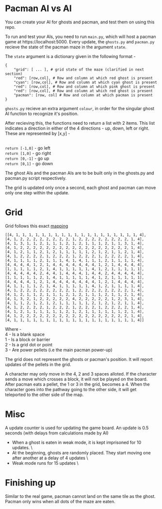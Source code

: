 
# Pacman AI vs AI

You can create your AI for ghosts and pacman, and test them on using this repo.

To run and test your AIs, you need to run `main.py`, which will host a pacman game at https://localhost:5000. Every update, the `ghosts.py` and `pacman.py` recieve the state of the pacman maze in the argument `state`.

The `state` argument is a dictionary given in the following format - 

```
{
    "grid": [ ... ], # grid state of the maze (clarified in next section)
    "red": [row,col], # Row and column at which red ghost is present
    "cyan": [row,col], # Row and column at which cyan ghost is present
    "red": [row,col], # Row and column at which pink ghost is present
    "red": [row,col], # Row and column at which red ghost is present
    "pacman": [row, col] # Row and column at which pacman is present
}

```
`ghosts.py` recieve an extra argument `colour`, in order for the singular ghost AI function to recognize it's position.

After recieving this, the functions need to return a list with 2 items.
This list indicates a direction in either of the 4 directions - up, down, left or right. These are represented by [x,y] - <br /><br />

`return [-1,0]` - go left <br />
`return [1,0]` - go right <br />
`return [0,-1]` - go up <br />
`return [0,1]` - go down <br />

The ghost AIs and the pacman AIs are to be built only in the ghosts.py and pacman.py script respectively. <br />

The grid is updated only once a second, each ghost and pacman can move only one step within the update. <br />

# Grid

Grid follows this exact [mapping](https://modelingcommons.org/browse/display_preview/1584)
```
[[4, 1, 1, 1, 1, 1, 1, 1, 1, 1, 1, 1, 1, 1, 1, 1, 1, 1, 1, 1, 4],
[4, 1, 2, 2, 2, 2, 2, 2, 2, 2, 1, 2, 2, 2, 2, 2, 2, 2, 2, 1, 4],
[4, 1, 3, 1, 1, 2, 1, 1, 1, 2, 1, 2, 1, 1, 1, 2, 1, 1, 3, 1, 4],
[4, 1, 2, 2, 2, 2, 2, 2, 2, 2, 2, 2, 2, 2, 2, 2, 2, 2, 2, 1, 4],
[4, 1, 2, 1, 1, 2, 1, 2, 1, 1, 1, 1, 1, 2, 1, 2, 1, 1, 2, 1, 4],
[4, 1, 2, 2, 2, 2, 1, 2, 2, 2, 1, 2, 2, 2, 1, 2, 2, 2, 2, 1, 4],
[4, 1, 1, 1, 1, 2, 1, 1, 1, 4, 1, 4, 1, 1, 1, 2, 1, 1, 1, 1, 4],
[4, 4, 4, 4, 1, 2, 1, 4, 4, 4, 4, 4, 4, 4, 1, 2, 1, 4, 4, 4, 4],
[1, 1, 1, 1, 1, 2, 1, 4, 1, 1, 1, 1, 1, 4, 1, 2, 1, 1, 1, 1, 1],
[4, 4, 4, 4, 4, 2, 4, 4, 1, 4, 4, 4, 1, 4, 4, 2, 4, 4, 4, 4, 4],
[1, 1, 1, 1, 1, 2, 1, 4, 1, 1, 1, 1, 1, 4, 1, 2, 1, 1, 1, 1, 1],
[4, 4, 4, 4, 1, 2, 1, 4, 4, 4, 4, 4, 4, 4, 1, 2, 1, 4, 4, 4, 4],
[4, 1, 1, 1, 1, 2, 1, 4, 1, 1, 1, 1, 1, 4, 1, 2, 1, 1, 1, 1, 4],
[4, 1, 2, 2, 2, 2, 2, 2, 2, 2, 1, 2, 2, 2, 2, 2, 2, 2, 2, 1, 4],
[4, 1, 2, 1, 1, 2, 1, 1, 1, 2, 1, 2, 1, 1, 1, 2, 1, 1, 2, 1, 4],
[4, 1, 3, 2, 1, 2, 2, 2, 2, 2, 4, 2, 2, 2, 2, 2, 1, 2, 3, 1, 4],
[4, 1, 1, 2, 1, 2, 1, 2, 1, 1, 1, 1, 1, 2, 1, 2, 1, 2, 1, 1, 4],
[4, 1, 2, 2, 2, 2, 1, 2, 2, 2, 1, 2, 2, 2, 1, 2, 2, 2, 2, 1, 4],
[4, 1, 2, 1, 1, 1, 1, 1, 1, 2, 1, 2, 1, 1, 1, 1, 1, 1, 2, 1, 4],
[4, 1, 2, 2, 2, 2, 2, 2, 2, 2, 2, 2, 2, 2, 2, 2, 2, 2, 2, 1, 4],
[4, 1, 1, 1, 1, 1, 1, 1, 1, 1, 1, 1, 1, 1, 1, 1, 1, 1, 1, 1, 4]]
```

Where - \
4 - Is a blank space \
1 - Is a block or barrier \
2 - Is a grid dot or point \
3 - Are power pellets (i.e the main pacman power-up) 

The grid does not represent the ghosts or pacman's position. It will report updates of the pellets in the grid.

A character may only move in the 4, 2 and 3 spaces alloted. If the character sends a move which crosses a block, it will not be played on the board. After pacman eats a pellet, the 1 or 3 in the grid, becomes a 4. When the character goes into the pathway going to the other side, it will get teleported to the other side of the map.

# Misc

A update counter is used for updating the game board. An update is 0.5 seconds (with delays from calculations made by AI)

- When a ghost is eaten in weak mode, it is kept imprisoned for 10 updates. \
- At the beginning, ghosts are randomly placed. They start moving one after another at a delay of 4 updates \
- Weak mode runs for 15 updates \

# Finishing up

Similar to the real game, pacman cannot land on the same tile as the ghost. Pacman only wins when all dots of the maze are eaten.

